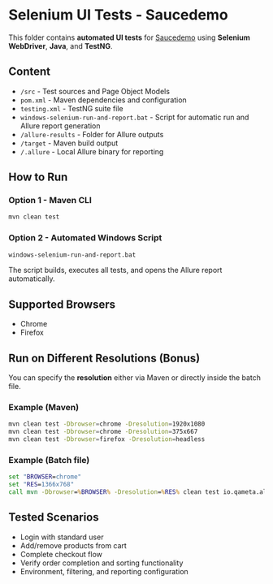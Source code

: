 # Selenium UI Tests - Saucedemo

This folder contains **automated UI tests** for [Saucedemo](https://www.saucedemo.com/) using **Selenium WebDriver**, **Java**, and **TestNG**.

## Content
- `/src` - Test sources and Page Object Models  
- `pom.xml` - Maven dependencies and configuration  
- `testing.xml` - TestNG suite file  
- `windows-selenium-run-and-report.bat` - Script for automatic run and Allure report generation  
- `/allure-results` - Folder for Allure outputs  
- `/target` - Maven build output  
- `/.allure` - Local Allure binary for reporting

## How to Run
### Option 1 - Maven CLI
```bash
mvn clean test
```

### Option 2 - Automated Windows Script
```bash
windows-selenium-run-and-report.bat
```
The script builds, executes all tests, and opens the Allure report automatically.

## Supported Browsers
- Chrome  
- Firefox

## Run on Different Resolutions (Bonus)
You can specify the **resolution** either via Maven or directly inside the batch file.

### Example (Maven)
```bash
mvn clean test -Dbrowser=chrome -Dresolution=1920x1080
mvn clean test -Dbrowser=chrome -Dresolution=375x667
mvn clean test -Dbrowser=firefox -Dresolution=headless
```

### Example (Batch file)
```bat
set "BROWSER=chrome"
set "RES=1366x768"
call mvn -Dbrowser=%BROWSER% -Dresolution=%RES% clean test io.qameta.allure:allure-maven:serve
```

## Tested Scenarios
- Login with standard user  
- Add/remove products from cart  
- Complete checkout flow  
- Verify order completion and sorting functionality  
- Environment, filtering, and reporting configuration
